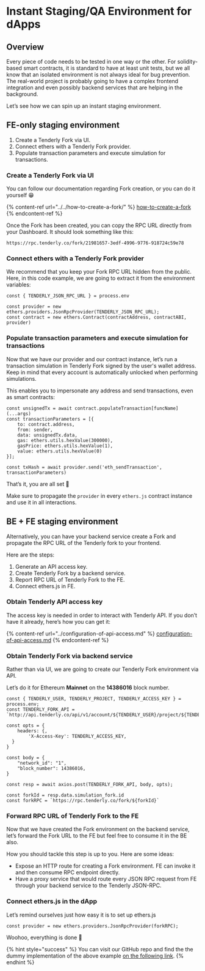 # Instant Staging/QA Environment for dApps

## Overview

Every piece of code needs to be tested in one way or the other. For solidity-based smart contracts, it is standard to have at least unit tests, but we all know that an isolated environment is not always ideal for bug prevention. The real-world project is probably going to have a complex frontend integration and even possibly backend services that are helping in the background.

Let’s see how we can spin up an instant staging environment.

## FE-only staging environment

1. Create a Tenderly Fork via UI.
2. Connect ethers with a Tenderly Fork provider.
3. Populate transaction parameters and execute simulation for transactions.

### Create a Tenderly Fork via UI

You can follow our documentation regarding Fork creation, or you can do it yourself 😁

{% content-ref url="../../how-to-create-a-fork/" %}
[how-to-create-a-fork](../../how-to-create-a-fork/)
{% endcontent-ref %}

Once the Fork has been created, you can copy the RPC URL directly from your Dashboard. It should look something like this:&#x20;

`https://rpc.tenderly.co/fork/21981657-3edf-4996-9776-918724c59e78`

### Connect ethers with a Tenderly Fork provider

We recommend that you keep your Fork RPC URL hidden from the public. Here, in this code example, we are going to extract it from the environment variables:

```tsx
const {	TENDERLY_JSON_RPC_URL } = process.env

const provider = new ethers.providers.JsonRpcProvider(TENDERLY_JSON_RPC_URL);
const contract = new ethers.Contract(contractAddress, contractABI, provider)
```

### Populate transaction parameters and execute simulation for transactions

Now that we have our provider and our contract instance, let’s run a transaction simulation in Tenderly Fork signed by the user's wallet address. Keep in mind that every account is automatically unlocked when performing simulations.&#x20;

This enables you to impersonate any address and send transactions, even as smart contracts:

```tsx
const unsignedTx = await contract.populateTransaction[funcName](...args)
const transactionParameters = [{
    to: contract.address,
    from: sender,
    data: unsignedTx.data,
    gas: ethers.utils.hexValue(300000),
    gasPrice: ethers.utils.hexValue(1),
    value: ethers.utils.hexValue(0)
}];

const txHash = await provider.send('eth_sendTransaction', transactionParameters)
```

That’s it, you are all set 🎉

Make sure to propagate the `provider` in every `ethers.js` contract instance and use it in all interactions.

## BE + FE staging environment

Alternatively, you can have your backend service create a Fork and propagate the RPC URL of the Tenderly fork to your frontend.

Here are the steps:

1. Generate an API access key.
2. Create Tenderly Fork by a backend service.
3. Report RPC URL of Tenderly Fork to the FE.
4. Connect ethers.js in FE.

### Obtain Tenderly API access key

The access key is needed in order to interact with Tenderly API. If you don’t have it already, here’s how you can get it:

{% content-ref url="../configuration-of-api-access.md" %}
[configuration-of-api-access.md](../configuration-of-api-access.md)
{% endcontent-ref %}

### Obtain Tenderly Fork via backend service

Rather than via UI, we are going to create our Tenderly Fork environment via API.

Let’s do it for Ethereum **Mainnet** on the **14386016** block number.

```tsx
const { TENDERLY_USER, TENDERLY_PROJECT, TENDERLY_ACCESS_KEY } = process.env;
const TENDERLY_FORK_API = `http://api.tenderly.co/api/v1/account/${TENDERLY_USER}/project/${TENDERLY_PROJECT}/fork`;

const opts = {
    headers: {,
        'X-Access-Key': TENDERLY_ACCESS_KEY,
  }
}

const body = {
    "network_id": "1",
    "block_number": 14386016,
}

const resp = await axios.post(TENDERLY_FORK_API, body, opts);

const forkId = resp.data.simulation_fork.id
const forkRPC = `https://rpc.tenderly.co/fork/${forkId}`
```

### Forward RPC URL of Tenderly Fork to the FE

Now that we have created the Fork environment on the backend service, let’s forward the Fork URL to the FE but feel free to consume it in the BE also.

How you should tackle this step is up to you. Here are some ideas:

* Expose an HTTP route for creating a Fork environment. FE can invoke it and then consume RPC endpoint directly.
* Have a proxy service that would route every JSON RPC request from FE through your backend service to the Tenderly JSON-RPC.

### Connect ethers.js in the dApp

Let’s remind ourselves just how easy it is to set up ethers.js

```tsx
const provider = new ethers.providers.JsonRpcProvider(forkRPC);
```

Woohoo, everything is done 🎉

{% hint style="success" %}
You can visit our GitHub repo and find the the dummy implementation of the above example [on the following link](https://github.com/Tenderly/integration-samples/tree/main/staging-enviroment-for-dapps).
{% endhint %}
